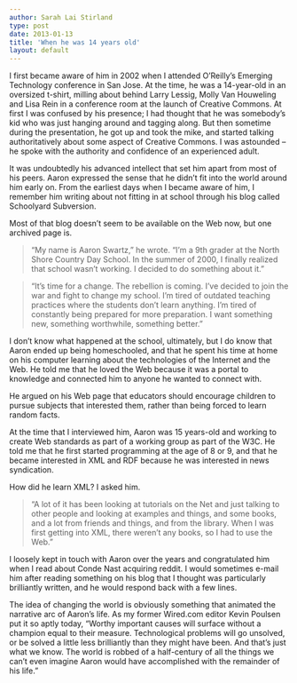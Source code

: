 ```yaml
---
author: Sarah Lai Stirland
type: post
date: 2013-01-13
title: 'When he was 14 years old'
layout: default
---
```

I first became aware of him in 2002 when I attended O’Reilly’s Emerging Technology conference in San Jose. At the time, he was a 14-year-old in an oversized t-shirt, milling about behind Larry Lessig, Molly Van Houweling and Lisa Rein in a conference room at the launch of Creative Commons. At first I was confused by his presence; I had thought that he was somebody’s kid who was just hanging around and tagging along. But then sometime during the presentation, he got up and took the mike, and started talking authoritatively about some aspect of Creative Commons. I was astounded – he spoke with the authority and confidence of an experienced adult.

It was undoubtedly his advanced intellect that set him apart from most of his peers. Aaron expressed the sense that he didn’t fit into the world around him early on. From the earliest days when I became aware of him, I remember him writing about not fitting in at school through his blog called Schoolyard Subversion.

Most of that blog doesn’t seem to be available on the Web now, but one archived page is.

> “My name is Aaron Swartz,” he wrote. “I’m a 9th grader at the North Shore Country Day School. In the summer of 2000, I finally realized that school wasn’t working. I decided to do something about it.”

> “It’s time for a change. The rebellion is coming. I’ve decided to join the war and fight to change my school. I’m tired of outdated teaching practices where the students don’t learn anything. I’m tired of constantly being prepared for more preparation. I want something new, something worthwhile, something better.”

I don’t know what happened at the school, ultimately, but I do know that Aaron ended up being homeschooled, and that he spent his time at home on his computer learning about the technologies of the Internet and the Web. He told me that he loved the Web because it was a portal to knowledge and connected him to anyone he wanted to connect with.

He argued on his Web page that educators should encourage children to pursue subjects that interested them, rather than being forced to learn random facts.

At the time that I interviewed him, Aaron was 15 years-old and working to create Web standards as part of a working group as part of the W3C. He told me that he first started programming at the age of 8 or 9, and that he became interested in XML and RDF because he was interested in news syndication.

How did he learn XML? I asked him.

> “A lot of it has been looking at tutorials on the Net and just talking to other people and looking at examples and things, and some books, and a lot from friends and things, and from the library. When I was first getting into XML, there weren’t any books, so I had to use the Web.”

I loosely kept in touch with Aaron over the years and congratulated him when I read about Conde Nast acquiring reddit. I would sometimes e-mail him after reading something on his blog that I thought was particularly brilliantly written, and he would respond back with a few lines.

The idea of changing the world is obviously something that animated the narrative arc of Aaron’s life. As my former Wired.com editor Kevin Poulsen put it so aptly today, “Worthy important causes will surface without a champion equal to their measure. Technological problems will go unsolved, or be solved a little less brilliantly than they might have been. And that’s just what we know. The world is robbed of a half-century of all the things we can’t even imagine Aaron would have accomplished with the remainder of his life.”

